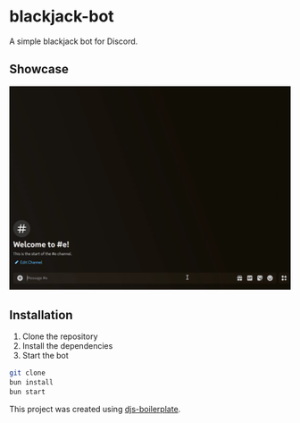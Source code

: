 # blackjack-bot

A simple blackjack bot for Discord.

## Showcase

<p align="center">
  <img src="public/showcase.gif" alt="Showcase" />
</p>

## Installation

1. Clone the repository
2. Install the dependencies
3. Start the bot

```bash
git clone
bun install
bun start
```

This project was created using [djs-boilerplate](https://github.com/camdzic/djs-boilerplate).